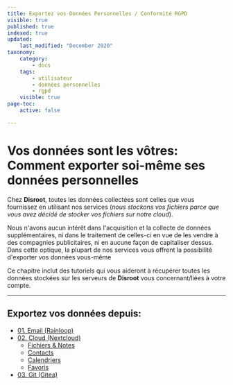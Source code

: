 ```yaml
---
title: Exportez vos Données Personnelles / Conformité RGPD
visible: true
published: true
indexed: true
updated:
    last_modified: "December 2020"
taxonomy:
    category:
        - docs
    tags:
        - utilisateur
        - données personnelles
        - rgpd
    visible: true
page-toc:
    active: false

---
```


#  Vos données sont les vôtres:<br>Comment exporter soi-même ses données personnelles

Chez **Disroot**, toutes les données collectées sont celles que vous fournissez en utilisant nos services (*nous stockons vos fichiers parce que vous avez décidé de stocker vos fichiers sur notre cloud*).

Nous n'avons aucun intérêt dans l'acquisition et la collecte de données supplémentaires, ni dans le traitement de celles-ci en vue de les vendre à des compagnies publicitaires, ni en aucune façon de capitaliser dessus. Dans cette optique, la plupart de nos services vous offrent la possibilité d'exporter vos données vous-même

 Ce chapitre inclut des tutoriels qui vous aideront à récupérer toutes les données stockées sur les serveurs de **Disroot** vous concernant/liées à votre compte.

----

## Exportez vos données depuis:
- [01. Email (Rainloop)](rainloop)
- [02. Cloud (Nextcloud)](nextcloud)
  - [Fichiers & Notes](nextcloud/files)
  - [Contacts](nextcloud/contacts)
  - [Calendriers](nextcloud/calendar)
  - [Favoris](nextcloud/bookmarks)
- [03. Git (Gitea)](git)
